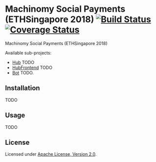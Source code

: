 # Machinomy Social Payments (ETHSingapore 2018) [![Build Status][travis-img]][travis] [![Coverage Status][codecov-img]][codecov]

[travis]: TODO
[travis-img]: TODO
[codecov]: TODO
[codecov-img]: TODO

Machinomy Social Payments (ETHSingapore 2018)

Available sub-projects:
- [Hub](packages/hub) TODO
- [HubFrontend](packages/hubFrontend) TODO
- [Bot](packages/bot) TODO.

## Installation

TODO

## Usage

TODO

## License

Licensed under [Apache License, Version 2.0](https://www.apache.org/licenses/LICENSE-2.0).
